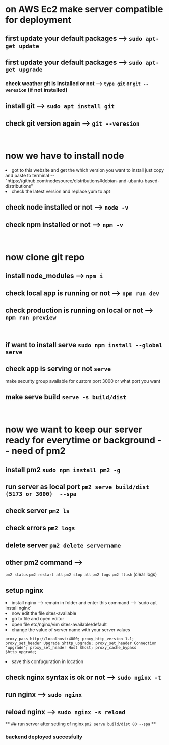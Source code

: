
<br/>
<h1>on AWS Ec2 make server compatible for deployment</h1>

## first update your default packages --> `sudo apt-get update`
## first update your default packages --> `sudo apt-get upgrade`
### check weather git is installed or not --> `type git` or `git --veresion` (if not installed)
## install git --> `sudo apt install git`
## check git version again --> `git --veresion`


<br/>
<h1>now we have to install node</h1>

<li>got to this website and get the which version you want to install just copy and paste to terminal -- "https://github.com/nodesource/distributions#debian-and-ubuntu-based-distributions"</li>
<li>check the latest version and replace yum to apt</li>

## check node installed or not --> `node -v`
## check npm installed or not --> `npm -v`


<br/>
<h1>now clone git repo</h1>

## install node_modules --> `npm i`
## check local app is running or not --> `npm run dev`
## check production is running on local or not --> `npm run preview`

<br/>

## if want to install serve `sudo npm install --global serve`
## check app is serving or not  `serve`
make security group available for custom port 3000 or what port you want
## make serve build  `serve -s build/dist`

<br/>
<h1> now we want to keep our server ready for everytime or background -- need of pm2 </h1>

## install pm2   `sudo npm install pm2 -g`
## run server as local port   `pm2 serve build/dist (5173 or 3000)  --spa`
 
## check server   `pm2 ls`
## check errors   `pm2 logs`
## delete server   `pm2 delete servername`
## other pm2 command --> 

`pm2 status`
`pm2 restart all`
`pm2 stop all`
`pm2 logs`
`pm2 flush` (clear logs)


## setup nginx
<li>install nginx --> remain in folder and enter this command --> `sudo apt install nginx`</li>
<li>now edit the file sites-available</li>
<li>go to file and open editor</li>
<li>open file etc/nginx/vim sites-available/default</li>
<li>change the value of server name with your server values</li>


`
                proxy_pass http://localhost:4000;
                proxy_http_version 1.1;
                proxy_set_header Upgrade $http_upgrade;
                proxy_set_header Connection 'upgrade';
                proxy_set_header Host $host;
                proxy_cache_bypass $http_upgrade;
`

<li>save this confuguration in location</li>

## check nginx syntax is ok or not --> `sudo nginx -t` 
## run nginx --> `sudo nginx` 
## reload nginx --> `sudo nginx -s reload`

** ## run server after setting of nginx   `pm2 serve build/dist 80 --spa` **
### backend deployed succesfully

